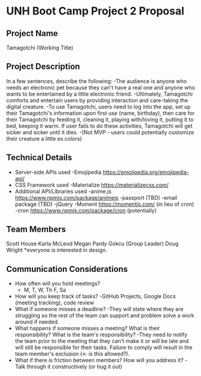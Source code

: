 # UNH Boot Camp Project 2 Proposal

## Project Name
Tamagotchi (Working Title)

## Project Description
In a few sentences, describe the following:
    -The audience is anyone who needs an electronic pet because they can't have a
     real one and anyone who wants to be entertained by a little electronic friend.
    -Ultimately, Tamagotchi comforts and entertain users by providing interaction
     and care-taking the digital creature. 
    -To use Tamagotchi, users need to log into the app, set up their Tamagotchi's
     information upon first use (name, birthday), then care for their Tamagotchi 
     by feeding it, cleaning it, playing with/loving it, 
     putting it to bed, keeping it warm. If user fails to do these activities,
      Tamagotchi will get sicker and sicker until it dies.
    -(Not MVP - users could potentially customize their creature a little 
    ex.colors)

## Technical Details
- Server-side APIs used
    -Emojipedia https://emojipedia.org/emojipedia-api/
- CSS Framework used
    -Materialize https://materializecss.com/
- Additional API/Libraries used
    -anime.js https://www.npmjs.com/package/animejs
    -passport (TBD) 
    -email package (TBD)
    -jQuery
    -Moment https://momentjs.com/ (in lieu of cron)
    -cron https://www.npmjs.com/package/cron (potentially)

## Team Members
Scott House
Karla McLeod
Megan Pardy Gokcu (Group Leader) 
Doug Wright 
    *everyone is interested in design. 

## Communication Considerations
- How often will you hold meetings? 
    - M, T, W, Th F, Sa 
- How will you keep track of tasks? 
    -GitHub Projects, Google Docs (meeting tracking), code review
- What if someone misses a deadline?
    -They will state where they are struggling so the rest of the team can support
     and problem solve a work around if needed.
- What happens if someone misses a meeting? What is their responsibility? What is
 the team's responsibility?
    -They need to notify the team prior to the meeting that they can't make it or
     will be late and will still be responsible for their tasks. Failure to comply
    will result in the team member's exclusion (<- is this allowed?).
- What if there is friction between members? How will you address it?
    -Talk through it constructively (or hug it out)
